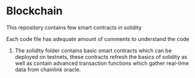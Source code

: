 # Blockchain
This repository contains few smart contracts in solidity 

Each code file has adequate amount of comments to understand the code 

1. The solidity folder contains basic smart contracts which can be deployed on testnets, these contracts refresh the basics of solidity as well as contain advanced transaction functions which gather real-time    data from chainlink oracle.
